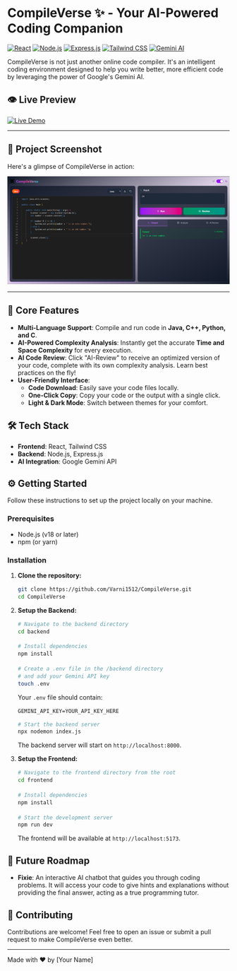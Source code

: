 # CompileVerse ✨ - Your AI-Powered Coding Companion

[![React](https://img.shields.io/badge/React-20232A?style=for-the-badge&logo=react&logoColor=61DAFB)](https://reactjs.org/)
[![Node.js](https://img.shields.io/badge/Node.js-339933?style=for-the-badge&logo=nodedotjs&logoColor=white)](https://nodejs.org/)
[![Express.js](https://img.shields.io/badge/Express.js-000000?style=for-the-badge&logo=express&logoColor=white)](https://expressjs.com/)
[![Tailwind CSS](https://img.shields.io/badge/Tailwind_CSS-38B2AC?style=for-the-badge&logo=tailwind-css&logoColor=white)](https://tailwindcss.com/)
[![Gemini AI](https://img.shields.io/badge/Gemini_AI-8E75B7?style=for-the-badge&logo=google&logoColor=white)](https://gemini.google.com/)

CompileVerse is not just another online code compiler. It's an intelligent coding environment designed to help you write better, more efficient code by leveraging the power of Google's Gemini AI.

## 👁️ Live Preview

[![Live Demo](https://img.shields.io/badge/Live%20Demo-Visit%20Now!-brightgreen?style=for-the-badge&logo=vercel)](https://compileverse.vercel.app/)

---

## 📸 Project Screenshot

Here's a glimpse of CompileVerse in action:

![CompileVerse Screenshot](CompileVerse.png)

---

## 🌟 Core Features

-   **Multi-Language Support**: Compile and run code in **Java, C++, Python, and C**.
-   **AI-Powered Complexity Analysis**: Instantly get the accurate **Time and Space Complexity** for every execution.
-   **AI Code Review**: Click "AI-Review" to receive an optimized version of your code, complete with its own complexity analysis. Learn best practices on the fly!
-   **User-Friendly Interface**:
    -   **Code Download**: Easily save your code files locally.
    -   **One-Click Copy**: Copy your code or the output with a single click.
    -   **Light & Dark Mode**: Switch between themes for your comfort.

## 🛠️ Tech Stack

-   **Frontend**: React, Tailwind CSS
-   **Backend**: Node.js, Express.js
-   **AI Integration**: Google Gemini API

## ⚙️ Getting Started

Follow these instructions to set up the project locally on your machine.

### Prerequisites

-   Node.js (v18 or later)
-   npm (or yarn)

### Installation

1.  **Clone the repository:**
    ```sh
    git clone https://github.com/Varni1512/CompileVerse.git
    cd CompileVerse
    ```

2.  **Setup the Backend:**
    ```sh
    # Navigate to the backend directory
    cd backend

    # Install dependencies
    npm install

    # Create a .env file in the /backend directory
    # and add your Gemini API key
    touch .env
    ```
    Your `.env` file should contain:
    ```
    GEMINI_API_KEY=YOUR_API_KEY_HERE
    ```
    ```sh
    # Start the backend server
    npx nodemon index.js
    ```
    The backend server will start on `http://localhost:8000`.

3.  **Setup the Frontend:**
    ```sh
    # Navigate to the frontend directory from the root
    cd frontend

    # Install dependencies
    npm install

    # Start the development server
    npm run dev
    ```
    The frontend will be available at `http://localhost:5173`.

## 🔮 Future Roadmap

-   **Fixie**: An interactive AI chatbot that guides you through coding problems. It will access your code to give hints and explanations without providing the final answer, acting as a true programming tutor.

## 🤝 Contributing

Contributions are welcome! Feel free to open an issue or submit a pull request to make CompileVerse even better.

---
Made with ❤️ by [Your Name]

